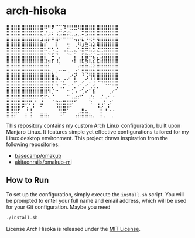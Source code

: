 # arch-hisoka

⣿⣿⣿⣿⣿⣿⣿⣿⣿⣿⠿⠛⠟⠉⢉⠹⠛⣛⣛⢿⣿⣿⣿⣿⣿⣿⣿⣿⣿⣿
⣿⣿⣿⣿⣿⣿⣿⣿⣿⣏⡜⣰⠆⢰⣩⣮⡾⣂⣠⣀⠭⣻⣿⣿⣿⣿⣿⣿⣿⣿
⣿⣿⣿⣿⣿⣿⣿⣿⣿⡼⢾⠟⠛⡿⠋⠉⠉⠉⠲⣞⠧⡘⡫⡛⣻⣿⣿⣿⣿⣿
⣿⣿⣿⣿⣿⣿⣿⣿⣿⣿⡇⣀⡀⢇⠀⠀⣩⠀⠠⡙⣼⣭⡺⣾⢻⣿⣿⣿⣿⣿
⣿⣿⣿⣿⣿⣿⣿⣿⣿⣿⡍⢴⡬⢶⠀⠘⢷⡒⠗⠈⡿⣍⡻⠺⣓⣶⣿⣿⣿⣿
⣿⣿⣿⣿⣿⣿⣿⣿⣿⣿⢧⣀⡭⢠⠂⠀⠀⢀⡇⢠⡧⣟⡍⡳⡦⣺⣿⣿⣿⣿
⣿⣿⣿⣿⣿⣿⣿⣿⣿⣿⣿⡎⠁⠈⠃⠀⠀⠀⠁⣸⣽⣮⣙⣻⣿⣿⣿⣿⣿⣿
⣿⣿⣿⣿⣿⣿⣿⣿⣿⣿⣿⣷⡄⠄⠒⠒⠠⠀⣰⠁⢿⢿⣿⣷⣿⣿⣿⣿⣿⣿
⣿⣿⣿⣿⣿⣿⣿⣿⣿⣿⣿⣿⣿⣦⡀⢀⡠⠊⡎⠀⠈⡰⢹⢻⣿⣿⣿⣿⣿⣿
⣿⣿⣿⣿⣿⣿⣿⣿⣿⣿⣿⣿⡟⢧⠈⠧⢀⠠⠋⡠⠊⡠⠂⣸⠈⠙⠻⠿⣿⣿
⣿⣿⣿⣿⣿⣿⣿⣿⣿⣿⣿⢿⠑⠤⠈⠁⠤⠐⢁⠠⠊⡠⠊⣞⠁⠀⠀⠀⡠⠊
⣿⣿⣿⣿⣿⣿⣿⣿⡿⢟⡟⢄⠑⠀⠀⠀⠒⢈⣠⡴⠊⠀⡰⡍⠀⡐⢀⠌⠠⠀
⣿⣿⣿⣿⣿⡿⡟⡜⠀⣼⠀⠀⠈⢷⣶⣿⣿⡿⠋⠀⠀⠀⠱⠀⢠⢠⠇⡰⠁⠀
⣿⣿⣿⡿⠋⢰⢠⠃⠀⠁⠀⠀⠀⠘⣿⣿⠟⠁⠀⠀⣤⡀⠀⠀⠘⡎⢠⢃⢀⠀
⣿⣿⡟⠁⠀⡆⢸⠀⠀⣶⣶⡄⠀⠀⠸⠋⠀⠀⢠⣾⣿⣿⣦⡀⠀⡇⡀⠀⡀⠀


This repository contains my custom Arch Linux configuration, built upon Manjaro Linux. It features simple yet effective configurations tailored for my Linux desktop environment. This project draws inspiration from the following repositories:

- [basecamp/omakub](https://github.com/basecamp/omakub)
- [akitaonrails/omakub-mj](https://github.com/akitaonrails/omakub-mj)

## How to Run

To set up the configuration, simply execute the `install.sh` script. You will be prompted to enter your full name and email address, which will be used for your Git configuration. Maybe you need 

```bash
./install.sh
```

License
Arch Hisoka is released under the [MIT License](https://opensource.org/license/MIT).
